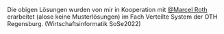 Die obigen Lösungen wurden von mir in Kooperation mit [@Marcel Roth](https://github.com/MayZRed) erarbeitet (alose keine Musterlösungen) im Fach Verteilte System der OTH Regensburg. (Wirtschaftsinformatik SoSe2022)
